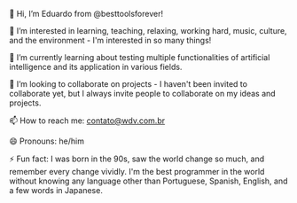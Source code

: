 👋 Hi, I’m Eduardo from @besttoolsforever!

👀 I’m interested in learning, teaching, relaxing, working hard, music, culture, and the environment - I'm interested in so many things!

🌱 I’m currently learning about testing multiple functionalities of artificial intelligence and its application in various fields.

💞️ I’m looking to collaborate on projects - I haven't been invited to collaborate yet, but I always invite people to collaborate on my ideas and projects.

📫 How to reach me: contato@wdv.com.br

😄 Pronouns: he/him

⚡ Fun fact: I was born in the 90s, saw the world change so much, and remember every change vividly. I'm the best programmer in the world without knowing any language other than Portuguese, Spanish, English, and a few words in Japanese.

